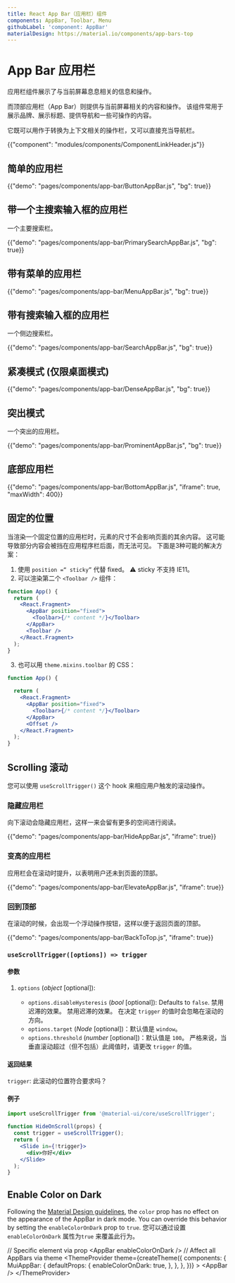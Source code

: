 ```yaml
---
title: React App Bar（应用栏）组件
components: AppBar, Toolbar, Menu
githubLabel: 'component: AppBar'
materialDesign: https://material.io/components/app-bars-top
---
```


# App Bar 应用栏

<p class="description">应用栏组件展示了与当前屏幕息息相关的信息和操作。</p>

而顶部应用栏（App Bar）则提供与当前屏幕相关的内容和操作。 该组件常用于展示品牌、展示标题、提供导航和一些可操作的内容。

它既可以用作于转换为上下文相关的操作栏，又可以直接充当导航栏。

{{"component": "modules/components/ComponentLinkHeader.js"}}

## 简单的应用栏

{{"demo": "pages/components/app-bar/ButtonAppBar.js", "bg": true}}

## 带一个主搜索输入框的应用栏

一个主要搜索栏。

{{"demo": "pages/components/app-bar/PrimarySearchAppBar.js", "bg": true}}

## 带有菜单的应用栏

{{"demo": "pages/components/app-bar/MenuAppBar.js", "bg": true}}

## 带有搜索输入框的应用栏

一个侧边搜索栏。

{{"demo": "pages/components/app-bar/SearchAppBar.js", "bg": true}}

## 紧凑模式 (仅限桌面模式)

{{"demo": "pages/components/app-bar/DenseAppBar.js", "bg": true}}

## 突出模式

一个突出的应用栏。

{{"demo": "pages/components/app-bar/ProminentAppBar.js", "bg": true}}

## 底部应用栏

{{"demo": "pages/components/app-bar/BottomAppBar.js", "iframe": true, "maxWidth": 400}}

## 固定的位置

当渲染一个固定位置的应用栏时，元素的尺寸不会影响页面的其余内容。 这可能导致部分内容会被挡在应用程序栏后面，而无法可见。 下面是3种可能的解决方案：

1. 使用 `position =“ sticky”` 代替 fixed。 ⚠️ sticky 不支持 IE11。
2. 可以渲染第二个 `<Toolbar />` 组件：

```jsx
function App() {
  return (
    <React.Fragment>
      <AppBar position="fixed">
        <Toolbar>{/* content */}</Toolbar>
      </AppBar>
      <Toolbar />
    </React.Fragment>
  );
}
```

3. 也可以用 `theme.mixins.toolbar` 的 CSS：

```jsx
function App() {

  return (
    <React.Fragment>
      <AppBar position="fixed">
        <Toolbar>{/* content */}</Toolbar>
      </AppBar>
      <Offset />
    </React.Fragment>
  );
}
```

## Scrolling 滚动

您可以使用 `useScrollTrigger()` 这个 hook 来相应用户触发的滚动操作。

### 隐藏应用栏

向下滚动会隐藏应用栏，这样一来会留有更多的空间进行阅读。

{{"demo": "pages/components/app-bar/HideAppBar.js", "iframe": true}}

### 变高的应用栏

应用栏会在滚动时提升，以表明用户还未到页面的顶部。

{{"demo": "pages/components/app-bar/ElevateAppBar.js", "iframe": true}}

### 回到顶部

在滚动的时候，会出现一个浮动操作按钮，这样以便于返回页面的顶部。

{{"demo": "pages/components/app-bar/BackToTop.js", "iframe": true}}

### `useScrollTrigger([options]) => trigger`

#### 参数

1. `options` (_object_ [optional]):

   - `options.disableHysteresis` (_bool_ [optional]): Defaults to `false`. 禁用迟滞的效果。 禁用迟滞的效果。 在决定 `trigger` 的值时会忽略在滚动的方向。
   - `options.target` (_Node_ [optional])：默认值是 `window`。
   - `options.threshold` (_number_ [optional])：默认值是 `100`。 严格来说，当垂直滚动超过（但不包括）此阈值时，请更改 `trigger` 的值。

#### 返回结果

`trigger`: 此滚动的位置符合要求吗？

#### 例子

```jsx
import useScrollTrigger from '@material-ui/core/useScrollTrigger';

function HideOnScroll(props) {
  const trigger = useScrollTrigger();
  return (
    <Slide in={!trigger}>
      <div>你好</div>
    </Slide>
  );
}
```

## Enable Color on Dark

Following the [Material Design guidelines](https://material.io/design/color/dark-theme.html), the `color` prop has no effect on the appearance of the AppBar in dark mode. You can override this behavior by setting the `enableColorOnDark` prop to `true`. 您可以通过设置 ` enableColorOnDark ` 属性为`true` 来覆盖此行为。

// Specific element via prop
&lt;AppBar enableColorOnDark /&gt; // Affect all AppBars via theme
&lt;ThemeProvider theme={createTheme({ components: { MuiAppBar: { defaultProps: { enableColorOnDark: true, }, }, }, })}
&gt;
  &lt;AppBar /&gt;
&lt;/ThemeProvider&gt;
